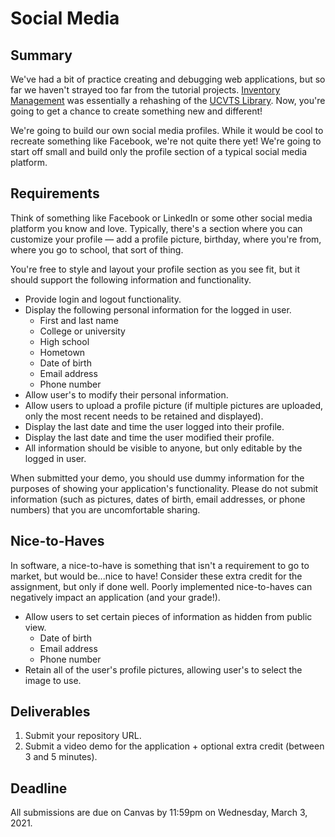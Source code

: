 # Social Media

## Summary

We've had a bit of practice creating and debugging web applications, but so far we haven't strayed too far from the tutorial projects. [Inventory Management](inventory-management.md) was essentially a rehashing of the [UCVTS Library](ucvts-library.md). Now, you're going to get a chance to create something new and different!

We're going to build our own social media profiles. While it would be cool to recreate something like Facebook, we're not quite there yet! We're going to start off small and build only the profile section of a typical social media platform.

## Requirements

Think of something like Facebook or LinkedIn or some other social media platform you know and love. Typically, there's a section where you can customize your profile — add a profile picture, birthday, where you're from, where you go to school, that sort of thing.

You're free to style and layout your profile section as you see fit, but it should support the following information and functionality.

* Provide login and logout functionality.
* Display the following personal information for the logged in user.
  * First and last name
  * College or university
  * High school
  * Hometown
  * Date of birth
  * Email address
  * Phone number
* Allow user's to modify their personal information.
* Allow users to upload a profile picture \(if multiple pictures are uploaded, only the most recent needs to be retained and displayed\).
* Display the last date and time the user logged into their profile.
* Display the last date and time the user modified their profile.
* All information should be visible to anyone, but only editable by the logged in user.

When submitted your demo, you should use dummy information for the purposes of showing your application's functionality. Please do not submit information \(such as pictures, dates of birth, email addresses, or phone numbers\) that you are uncomfortable sharing.

## Nice-to-Haves

In software, a nice-to-have is something that isn't a requirement to go to market, but would be...nice to have! Consider these extra credit for the assignment, but only if done well. Poorly implemented nice-to-haves can negatively impact an application \(and your grade!\).

* Allow users to set certain pieces of information as hidden from public view.
  * Date of birth
  * Email address
  * Phone number
* Retain all of the user's profile pictures, allowing user's to select the image to use.

## Deliverables

1. Submit your repository URL.
2. Submit a video demo for the application + optional extra credit \(between 3 and 5 minutes\).

## Deadline

All submissions are due on Canvas by 11:59pm on Wednesday, March 3, 2021.

